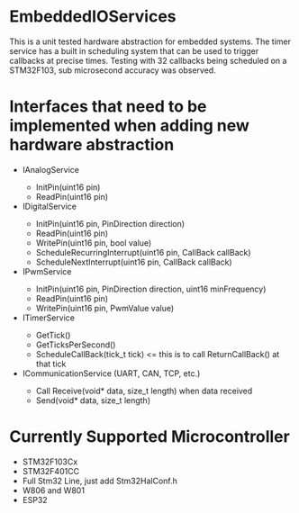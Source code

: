 # EmbeddedIOServices
This is a unit tested hardware abstraction for embedded systems. The timer service has a built in scheduling system that can be used to trigger callbacks at precise times. Testing with 32 callbacks being scheduled on a STM32F103, sub microsecond accuracy was observed.

# Interfaces that need to be implemented when adding new hardware abstraction
<ul>
  <li>IAnalogService</li>
  <ul>
    <li>InitPin(uint16 pin)</li>
    <li>ReadPin(uint16 pin)</li>
  </ul>
  <li>IDigitalService</li>
  <ul>
    <li>InitPin(uint16 pin, PinDirection direction)</li>
    <li>ReadPin(uint16 pin)</li>
    <li>WritePin(uint16 pin, bool value)</li>
    <li>ScheduleRecurringInterrupt(uint16 pin, CallBack callBack)
    <li>ScheduleNextInterrupt(uint16 pin, CallBack callBack)
  </ul>
  <li>IPwmService</li>
  <ul>
    <li>InitPin(uint16 pin, PinDirection direction, uint16 minFrequency)</li>
    <li>ReadPin(uint16 pin)</li>
    <li>WritePin(uint16 pin, PwmValue value)</li>
  </ul>
  <li>ITimerService</li>
  <ul>
    <li>GetTick()</li>
    <li>GetTicksPerSecond()</li>
    <li>ScheduleCallBack(tick_t tick) <= this is to call ReturnCallBack() at that tick</li>
  </ul>
  <li>ICommunicationService (UART, CAN, TCP, etc.)</li>
  <ul>
    <li>Call Receive(void* data, size_t length) when data received</li>
    <li>Send(void* data, size_t length)</li>
  </ul>
</ul>

# Currently Supported Microcontroller
<ul>
  <li>STM32F103Cx</li>
  <li>STM32F401CC</li>
  <li>Full Stm32 Line, just add Stm32HalConf.h</li>
  <li>W806 and W801</li>
  <li>ESP32</li>
</ul>
  
